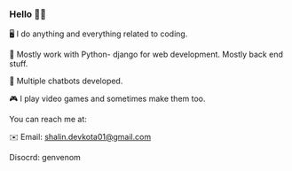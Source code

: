 ### Hello 👋👋

🖥️ I do anything and everything related to coding. 

🐍 Mostly work with Python- django for web development. Mostly back end stuff.

🤖 Multiple chatbots developed.

🎮 I play video games and sometimes make them too.


You can reach me at:

✉️ Email: shalin.devkota01@gmail.com

Disocrd: genvenom



